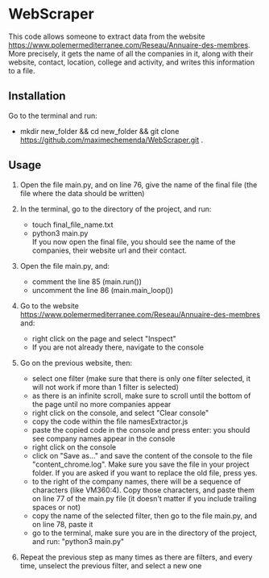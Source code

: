 # WebScraper
This code allows someone to extract data from the website https://www.polemermediterranee.com/Reseau/Annuaire-des-membres. More precisely, it gets the name of all the companies in it, along with their website, contact, location, college and activity, and writes this information to a file.

## Installation
Go to the terminal and run:
- mkdir new_folder && cd new_folder && git clone https://github.com/maximechemenda/WebScraper.git .

## Usage
1. Open the file main.py, and on line 76, give the name of the final file (the file where the data should be written)

2. In the terminal, go to the directory of the project, and run:
   - touch final_file_name.txt
   - python3 main.py\
If you now open the final file, you should see the name of the companies, their website url and their contact.
  
3. Open the file main.py, and:
   - comment the line 85 (main.run())
   - uncomment the line 86 (main.main_loop())

4. Go to the website https://www.polemermediterranee.com/Reseau/Annuaire-des-membres and:
   - right click on the page and select "Inspect"
   - If you are not already there, navigate to the console
   
5. Go on the previous website, then:
   - select one filter (make sure that there is only one filter selected, it will not work if more than 1 filter is selected)
   - as there is an infinite scroll, make sure to scroll until the bottom of the page until no more companies appear
   - right click on the console, and select "Clear console"
   - copy the code within the file namesExtractor.js
   - paste the copied code in the console and press enter: you should see company names appear in the console
   - right click on the console
   - click on "Save as..." and save the content of the console to the file "content_chrome.log". Make sure you save the file in your project folder. If you are asked if you want to replace the old file, press yes.
   - to the right of the company names, there will be a sequence of characters (like VM360:4). Copy those characters, and paste them on line 77 of the main.py file (it doesn't matter if you include trailing spaces or not)
   - copy the name of the selected filter, then go to the file main.py, and on line 78, paste it
   - go to the terminal, make sure you are in the directory of the project, and run: "python3 main.py"
   
6. Repeat the previous step as many times as there are filters, and every time, unselect the previous filter, and select a new one
   
